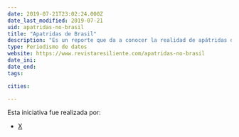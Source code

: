 ```yaml
---
date: 2019-07-21T23:02:24.000Z
date_last_modified: 2019-07-21
uid: apatridas-no-brasil
title: "Apatridas de Brasil"
description: "Es un reporte que da a conocer la realidad de apátridas de Oriente Medio que encontraron en Brasil una segunda oportunidad para mostrar que existen y necesitan ser reconocidos."
type: Periodismo de datos
website: https://www.revistaresiliente.com/apatridas-no-brasil
date_ini: 
date_end: 
tags:

cities: 

---
```


Esta iniciativa fue realizada por:

- [X](/organizaciones/revista-resiliente-bra)
